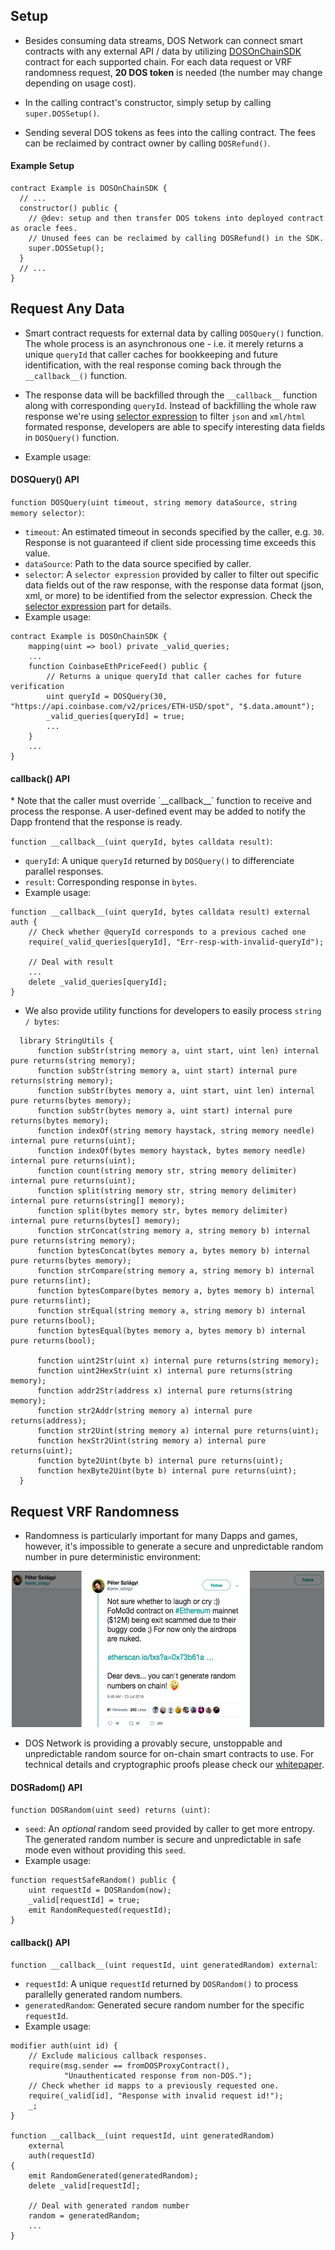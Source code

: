 ## Setup
- Besides consuming data streams, DOS Network can connect smart contracts with any external API / data by utilizing [DOSOnChainSDK](https://github.com/DOSNetwork/eth-contracts/blob/master/contracts/DOSOnChainSDK.sol) contract for each supported chain. For each data request or VRF randomness request, **20 DOS token** is needed (the number may change depending on usage cost).

- In the calling contract's constructor, simply setup by calling `super.DOSSetup()`.

- Sending several DOS tokens as fees into the calling contract. The fees can be reclaimed by contract owner by calling `DOSRefund()`.

<!-- tabs:start -->

#### **Example Setup**
```solidity
contract Example is DOSOnChainSDK {
  // ...
  constructor() public {
    // @dev: setup and then transfer DOS tokens into deployed contract as oracle fees.
    // Unused fees can be reclaimed by calling DOSRefund() in the SDK.
    super.DOSSetup();
  }
  // ...
}
```

<!-- tabs:end -->


## Request Any Data
- Smart contract requests for external data by calling `DOSQuery()` function. The whole process is an asynchronous one - i.e. it merely returns a unique `queryId` that caller caches for bookkeeping and future identification, with the real response coming back through the `__callback__()` function.

- The response data will be backfilled through the `__callback__` function along with corresponding `queryId`. Instead of backfilling the whole raw response we're using [selector expression](#selector) to filter `json` and `xml/html` formated response, developers are able to specify interesting data fields in `DOSQuery()` function.

- Example usage:

<!-- tabs:start -->

#### **DOSQuery() API**
`function DOSQuery(uint timeout, string memory dataSource, string memory selector)`:
- `timeout`: An estimated timeout in seconds specified by the caller, e.g. `30`. Response is not guaranteed if client side processing time exceeds this value.
- `dataSource`: Path to the data source specified by caller.
- `selector`: A `selector expression` provided by caller to filter out specific data fields out of the raw response, with the response data format (json, xml, or more) to be identified from the selector expression. Check the [selector expression](#selector) part for details.
- Example usage:
```solidity
contract Example is DOSOnChainSDK {
    mapping(uint => bool) private _valid_queries;
    ...
    function CoinbaseEthPriceFeed() public {
        // Returns a unique queryId that caller caches for future verification
        uint queryId = DOSQuery(30, "https://api.coinbase.com/v2/prices/ETH-USD/spot", "$.data.amount");
        _valid_queries[queryId] = true;
        ...
    }
    ...
}
```

#### **__callback__() API**

<p>* Note that the caller must override `__callback__` function to receive and process the response. A user-defined event may be added to notify the Dapp frontend that the response is ready.</p>

`function __callback__(uint queryId, bytes calldata result)`:
- `queryId`: A unique `queryId` returned by `DOSQuery()` to differenciate parallel responses.
- `result`: Corresponding response in `bytes`.
- Example usage:
```solidity
function __callback__(uint queryId, bytes calldata result) external auth {
    // Check whether @queryId corresponds to a previous cached one
    require(_valid_queries[queryId], "Err-resp-with-invalid-queryId");

    // Deal with result
    ...
    delete _valid_queries[queryId];
}
```
<!-- tabs:end -->

- We also provide utility functions for developers to easily process `string / bytes`: 
```solidity
  library StringUtils {
      function subStr(string memory a, uint start, uint len) internal pure returns(string memory);
      function subStr(string memory a, uint start) internal pure returns(string memory);
      function subStr(bytes memory a, uint start, uint len) internal pure returns(bytes memory);
      function subStr(bytes memory a, uint start) internal pure returns(bytes memory);
      function indexOf(string memory haystack, string memory needle) internal pure returns(uint);
      function indexOf(bytes memory haystack, bytes memory needle) internal pure returns(uint);
      function count(string memory str, string memory delimiter) internal pure returns(uint);
      function split(string memory str, string memory delimiter) internal pure returns(string[] memory);
      function split(bytes memory str, bytes memory delimiter) internal pure returns(bytes[] memory);
      function strConcat(string memory a, string memory b) internal pure returns(string memory);
      function bytesConcat(bytes memory a, bytes memory b) internal pure returns(bytes memory);
      function strCompare(string memory a, string memory b) internal pure returns(int);
      function bytesCompare(bytes memory a, bytes memory b) internal pure returns(int);
      function strEqual(string memory a, string memory b) internal pure returns(bool);
      function bytesEqual(bytes memory a, bytes memory b) internal pure returns(bool);

      function uint2Str(uint x) internal pure returns(string memory);
      function uint2HexStr(uint x) internal pure returns(string memory);
      function addr2Str(address x) internal pure returns(string memory);
      function str2Addr(string memory a) internal pure returns(address);
      function str2Uint(string memory a) internal pure returns(uint);
      function hexStr2Uint(string memory a) internal pure returns(uint);
      function byte2Uint(byte b) internal pure returns(uint);
      function hexByte2Uint(byte b) internal pure returns(uint);
  }
```


## Request VRF Randomness
- Randomness is particularly important for many Dapps and games, however, it's impossible to generate a secure and unpredictable random number in pure deterministic environment:

<p align="center">
  <img width="500" height="250" src="https://raw.githubusercontent.com/DOSNetwork/docs/master/_media/random.png">
</p>

- DOS Network is providing a provably secure, unstoppable and unpredictable random source for on-chain smart contracts to use. For technical details and cryptographic proofs please check our [whitepaper](#).

<!-- tabs:start -->

#### **DOSRadom() API**
`function DOSRandom(uint seed) returns (uint)`:
- `seed`: An *optional* random seed provided by caller to get more entropy. The generated random number is secure and unpredictable in safe mode even without providing this `seed`.
- Example usage:
```solidity
function requestSafeRandom() public {
    uint requestId = DOSRandom(now);
    _valid[requestId] = true;
    emit RandomRequested(requestId);
}
```

#### **__callback__() API**
`function __callback__(uint requestId, uint generatedRandom) external`:
- `requestId`: A unique `requestId` returned by `DOSRandom()` to process parallelly generated random numbers.
- `generatedRandom`: Generated secure random number for the specific `requestId`.
- Example usage:

```solidity
modifier auth(uint id) {
    // Exclude malicious callback responses.
    require(msg.sender == fromDOSProxyContract(),
            "Unauthenticated response from non-DOS.");
    // Check whether id mapps to a previously requested one.
    require(_valid[id], "Response with invalid request id!");
    _;
}

function __callback__(uint requestId, uint generatedRandom)
    external
    auth(requestId)
{
    emit RandomGenerated(generatedRandom);
    delete _valid[requestId];

    // Deal with generated random number
    random = generatedRandom;
    ...
}
```

<!-- tabs:end -->


